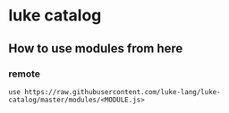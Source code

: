 # luke catalog

## How to use modules from here

### remote

`use https://raw.githubusercontent.com/luke-lang/luke-catalog/master/modules/<MODULE.js>`

